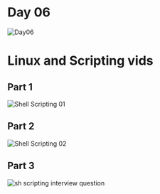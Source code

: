 # Day 06
![Day06](https://github.com/user-attachments/assets/46a4da96-177e-44c3-921d-60e43c7d4c6f)


# Linux and Scripting vids

## Part 1
![Shell Scripting 01](https://github.com/user-attachments/assets/a30fd10f-4302-4c4b-bc9f-19e7c82e87db)


## Part 2
![Shell Scripting 02](https://github.com/user-attachments/assets/6bffb33e-b0b6-4394-8940-75bf139c39ad)


## Part 3
![sh scripting interview question](https://github.com/user-attachments/assets/62768295-a5d5-4bac-afae-815fd10d3af1)
